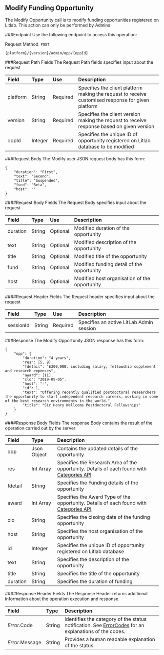 Modify Funding Opportunity
---------
The Modify Opportunity call is to modify funding opportunities registered on Litlab. This action can only be performed by Admins

###Endpoint
Use the following endpoint to access this operation:

Request Method: `POST`

	{platform}/{version}/admin/opp/{oppId}

###Request Path Fields
The Request Path fields specifies input about the request

| Field          | Type        | Use          | Description                                                                                        |
|:---------------|:------------|:-------------|:---------------------------------------------------------------------------------------------------|
| platform       | String      | Required     | Specifies the client platform making the request to receive customised response for given platform |
| version        | String      | Required     | Specifies the client version making the request to receive response based on given version         |
| oppId          | Integer     | Required     | Specifies the unique ID of opportunity registered on Litlab database to be modified         |

###Request Body
The Modify user JSON request body has this form:

    {
        "duration": "First",
        "text": "Second",
        "title": "Suspended",
        "fund": "Beta",
        "host": ""
    }

####Request Body Fields
The Request Body specifies input about the request

| Field          | Type        | Use         | Description                                   |
|:---------------|:------------|:------------|:----------------------------------------------|
| duration       | String      | Optional    | Modified duration of the opportunity          |
| text           | String      | Optional    | Modified description of the opportunity       |
| title          | String      | Optional    | Modified title of the opportunity             |
| fund           | String      | Optional    | Modified funding detail of the opportunity    |
| host           | String      | Optional    | Modified host organisation of the opportunity |


####Request Header Fields
The Request header specifies input about the request

| Field          | Type        | Use          | Description                                      |
|:---------------|:------------|:-------------|:-------------------------------------------------|
| sessionId      | String      | Required     | Specifies an active LitLab Admin session         | 

###Response
The Modify Opportunity JSON response has this form:

    {
        "opp": {
            "duration": "4 years",
            "res": [5, 9],
            "fdetail": "£300,000, including salary, fellowship supplement and research expenses",
            "award": [11],
            "clo": "2019-09-05",
            "host": "-",
            "id": 1,
            "text": "Offering recently qualified postdoctoral researchers the opportunity to start independent research careers, working in some of the best research environments in the world.",
            "title": "Sir Henry Wellcome Postdoctoral Fellowships"
        }
    }

####Response Body Fields
The response Body contains the result of the operation carried out by the server

| Field          | Type        | Description                                                                                     |
|:---------------|:------------|:------------------------------------------------------------------------------------------------|
| opp            | Json Object | Contains the updated details of the opportunity                                                 |
| res            | Int Array   | Specifies the Research Area of the opportunity. Details of each found with [Categories API][]   |
| fdetail        | String      | Specifies the Funding details of the opportunity                                                |
| award          | Int Array   | Specifies the Award Type of the opportunity.  Details of each found with [Categories API][]     |
| clo            | String      | Specifies the clsoing date of the funding opportunity                                           |
| host           | String      | Specifies the host organisation of the opportunity                                              |
| id             | Integer     | Specifies the unique ID of opportunity registered on Litlab database                            |
| text           | String      | Specifies the description of the opportunity                                                    |
| title          | String      | Specifies the title of the opportunity                                                          |
| duration       | String      | Specifies the duration of funding                                                               |

####Response Header Fields
The Response Header returns additional information about the operation execution and response.

| Field            | Type        | Description                                                                                                      |
|:-----------------|:------------|:-----------------------------------------------------------------------------------------------------------------|
| _Error_.Code    | String      | Identifies the category of the status notification. See [ErrorCodes][] for an explanations of the codes.          |
| _Error_.Message | String      | Provides a human readable explanation of the status.                                                              |

[ErrorCodes]: ../../appendix/ErrorCodes.md
[Categories API]: ../application/GetCategories.md